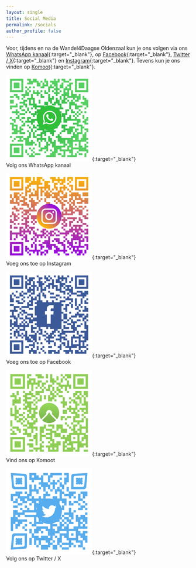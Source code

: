 ```yaml
---
layout: single
title: Social Media
permalink: /socials
author_profile: false
---
```


Voor, tijdens en na de Wandel4Daagse Oldenzaal kun je ons volgen via ons [WhatsApp kanaal](https://whatsapp.com/channel/0029VaY6m9EKGGGIPUfD3S24){:target="_blank"}, op [Facebook](https://www.facebook.com/Wandel4DaagseOldenzaal){:target="_blank"}, [Twitter / X](https://twitter.com/Avo4DOldenzaal){:target="_blank"} en [Instagram](https://www.instagram.com/wandel4daagseoldenzaal/){:target="_blank"}. Tevens kun je ons vinden op [Komoot](https://www.komoot.com/user/3212223211369){:target="_blank"}.

[![Volg ons WhatsApp kanaal](/assets/images/joinourwhatsappchannel.png)](https://whatsapp.com/channel/0029VaY6m9EKGGGIPUfD3S24){:target="_blank"}  
Volg ons WhatsApp kanaal    

[![Volg ons op Instagram](/assets/images/joinusoninstagram.png)](https://www.instagram.com/wandel4daagseoldenzaal/){:target="_blank"}  
Voeg ons toe op Instagram  

[![Volg ons op Facebook](/assets/images/joinusonfacebook.png)](https://www.facebook.com/Wandel4DaagseOldenzaal){:target="_blank"}  
Voeg ons toe op Facebook  

[![Vind ons op Komoot](/assets/images/findusonkomoot.png)](https://www.komoot.com/user/3212223211369){:target="_blank"}  
Vind ons op Komoot  

[![Volg ons op X](/assets/images/followusontwitter.png)](https://twitter.com/Avo4DOldenzaal){:target="_blank"}  
Volg ons op Twitter / X  